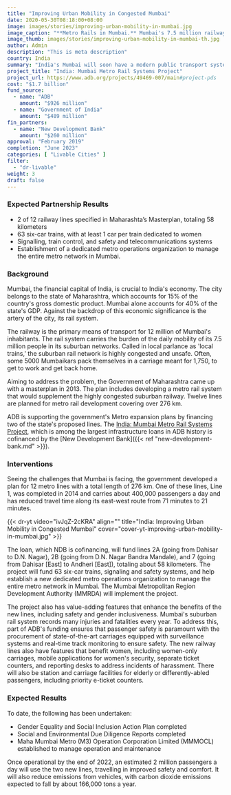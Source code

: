 ```yaml
---
title: "Improving Urban Mobility in Congested Mumbai"
date: 2020-05-30T08:18:00+08:00
image: images/stories/improving-urban-mobility-in-mumbai.jpg
image_caption: "**Metro Rails in Mumbai.** Mumbai's 7.5 million railway commuters will soon enjoy a safer and more comfortable means of transport in and around the city with the development of a new metro rail system that would help decongest its public transport system."
image_thumb: images/stories/improving-urban-mobility-in-mumbai-th.jpg
author: Admin
description: "This is meta description"
country: India
summary: "India's Mumbai will soon have a modern public transport system that will help decongest existing public transportation in the city. The ADB project, cofinanced by the New Development Bank, will enhance urban mobility in a city of 12 million and provide some 7.5 million daily suburban commuters with a modern, safer, and more comfortable transportation. "
project_title: "India: Mumbai Metro Rail Systems Project"
project_url: https://www.adb.org/projects/49469-007/main#project-pds
cost: "$1.7 billion"
fund_source: 
  - name: "ADB"
    amount: "$926 million"
  - name: "Government of India"
    amount: "$489 million"
fin_partners:
  - name: "New Development Bank"
    amount: "$260 million"
approval: "February 2019"
completion: "June 2023"
categories: [ "Livable Cities" ]
filter:
  - "dr-livable"
weight: 3
draft: false
---
```


### Expected Partnership Results
<ul class="dr-results">
  <li><i class="icon-check-circle"></i>2 of 12 railway lines specified in Maharashta’s Masterplan, totaling 58 kilometers</li>
  <li><i class="icon-check-circle"></i>63 six-car trains, with at least 1 car per train dedicated to women </li>
  <li><i class="icon-check-circle"></i>Signalling, train control, and safety and telecommunications systems 
</li>
 <li><i class="icon-check-circle"></i>Establishment of a dedicated metro operations organization to manage the entire metro network in Mumbai. </li>
</ul>

### Background

Mumbai, the financial capital of India, is crucial to India's economy. The city belongs to the state of Maharashtra, which accounts for 15% of the country's gross domestic product. Mumbai alone accounts for 40% of the state's GDP. Against the backdrop of this economic significance is the artery of the city, its rail system.

The railway is the primary means of transport for 12 million of Mumbai's inhabitants. The rail system carries the burden of the daily mobility of its 7.5 million people in its suburban networks. Called in local parlance as 'local trains,' the suburban rail network is highly congested and unsafe. Often, some 5000 Mumbaikars pack themselves in a carriage meant for 1,750, to get to work and get back home.

Aiming to address the problem, the Government of Maharashtra came up with a masterplan in 2013. The plan includes developing a metro rail system that would supplement the highly congested suburban railway. Twelve lines are planned for metro rail development covering over 276 km.

ADB is supporting the government's Metro expansion plans by financing two of the state's proposed lines. The [India: Mumbai Metro Rail Systems Project](https://www.adb.org/projects/49469-007/main), which is among the largest infrastructure loans in ADB history is cofinanced by the [New Development Bank]({{< ref "new-development-bank.md" >}}).

### Interventions

Seeing the challenges that Mumbai is facing, the government developed a plan for 12 metro lines with a total length of 276 km. One of these lines, Line 1, was completed in 2014 and carries about 400,000 passengers a day and has reduced travel time along its east-west route from 71 minutes to 21 minutes.  

{{< dr-yt video="ivJqZ-2cKRA" align="" title="India: Improving Urban Mobility in Congested Mumbai" cover="cover-yt-improving-urban-mobility-in-mumbai.jpg" >}}

The loan, which NDB is cofinancing, will fund lines 2A (going from Dahisar to D.N. Nagar), 2B (going from D.N. Nagar Bandra Mandale), and 7 (going from Dahisar [East] to Andheri [East]), totaling about 58 kilometers. The project will fund 63 six-car trains, signaling and safety systems, and help establish a new dedicated metro operations organization to manage the entire metro network in Mumbai. The Mumbai Metropolitan Region Development Authority (MMRDA) will implement the project.

The project also has value-adding features that enhance the benefits of the new lines, including safety and gender inclusiveness. Mumbai's suburban rail system records many injuries and fatalities every year. To address this, part of ADB's funding ensures that passenger safety is paramount with the procurement of state-of-the-art carriages equipped with surveillance systems and real-time track monitoring to ensure safety. The new railway lines also have features that benefit women, including women-only carriages, mobile applications for women's security, separate ticket counters, and reporting desks to address incidents of harassment. There will also be station and carriage facilities for elderly or differently-abled passengers, including priority e-ticket counters.

### Expected Results

To date, the following has been undertaken:

* Gender Equality and Social Inclusion Action Plan completed
* Social and Environmental Due Diligence Reports completed
* Maha Mumbai Metro (M3) Operation Corporation Limited (MMMOCL) established to manage operation and maintenance

Once operational by the end of 2022, an estimated 2 million passengers a day will use the two new lines, travelling in improved safety and comfort. It will also reduce emissions from vehicles, with carbon dioxide emissions expected to fall by about 166,000 tons a year.